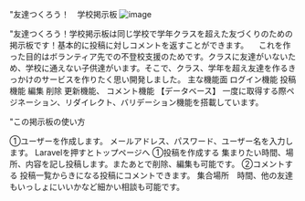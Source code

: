 "友達つくろう！　学校掲示板
![image](https://user-images.githubusercontent.com/92908525/153833332-423d6004-b606-43b8-9a04-985c3436e837.png)

"友達つくろう！学校掲示板は同じ学校で学年クラスを超えた友づくりのための掲示板です！基本的に投稿に対しコメントを返すことができます。
　これを作った目的はボランティア先での不登校支援のためです。クラスに友達がいないため、学校に通えない子供達がいます。そこで、クラス、学年を超え友達を作るきっかけのサービスを作りたく思い開発しました。
主な機能面
ログイン機能
投稿機能
編集
削除
更新機能、
コメント機能
【データベース】
一度に取得する際ペジネーション、リダイレクト、バリデーション機能を搭載しています。


 "この掲示板の使い方

①ユーザーを作成します。
メールアドレス、パスワード、ユーザー名を入力します。
Laravelを押すとトップページへ
①投稿を作成する
集まりたい時間、場所、内容を記し投稿します。またあとで削除、編集も可能です。
②コメントする
投稿一覧からきになる投稿にコメントできます。
集合場所　時間、他の友達もいっしょにいいかなど細かい相談も可能です。
